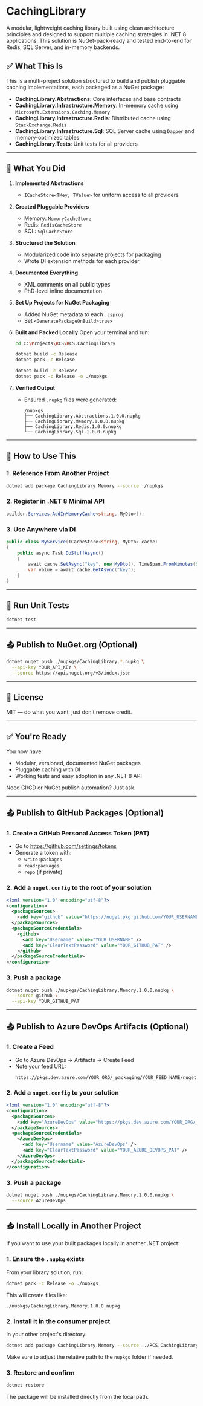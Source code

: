 # CachingLibrary

A modular, lightweight caching library built using clean architecture principles and designed to support multiple caching strategies in .NET 8 applications. This solution is NuGet-pack-ready and tested end-to-end for Redis, SQL Server, and in-memory backends.

## ✅ What This Is
This is a multi-project solution structured to build and publish pluggable caching implementations, each packaged as a NuGet package:

- **CachingLibrary.Abstractions**: Core interfaces and base contracts
- **CachingLibrary.Infrastructure.Memory**: In-memory cache using `Microsoft.Extensions.Caching.Memory`
- **CachingLibrary.Infrastructure.Redis**: Distributed cache using `StackExchange.Redis`
- **CachingLibrary.Infrastructure.Sql**: SQL Server cache using `Dapper` and memory-optimized tables
- **CachingLibrary.Tests**: Unit tests for all providers

---

## 🧱 What You Did

1. **Implemented Abstractions**
   - `ICacheStore<TKey, TValue>` for uniform access to all providers

2. **Created Pluggable Providers**
   - Memory: `MemoryCacheStore`
   - Redis: `RedisCacheStore`
   - SQL: `SqlCacheStore`

3. **Structured the Solution**
   - Modularized code into separate projects for packaging
   - Wrote DI extension methods for each provider

4. **Documented Everything**
   - XML comments on all public types
   - PhD-level inline documentation

5. **Set Up Projects for NuGet Packaging**
   - Added NuGet metadata to each `.csproj`
   - Set `<GeneratePackageOnBuild>true>`

6. **Built and Packed Locally**
   Open your terminal and run:
   ```bash
   cd C:\Projects\RCS\RCS.CachingLibrary

   dotnet build -c Release
   dotnet pack -c Release

   dotnet build -c Release
   dotnet pack -c Release -o ./nupkgs
   ```

7. **Verified Output**
   - Ensured `.nupkg` files were generated:
     ```
     /nupkgs
     ├── CachingLibrary.Abstractions.1.0.0.nupkg
     ├── CachingLibrary.Memory.1.0.0.nupkg
     ├── CachingLibrary.Redis.1.0.0.nupkg
     └── CachingLibrary.Sql.1.0.0.nupkg
     ```

---

## 🚀 How to Use This

### 1. Reference From Another Project
```bash
dotnet add package CachingLibrary.Memory --source ./nupkgs
```

### 2. Register in .NET 8 Minimal API
```csharp
builder.Services.AddInMemoryCache<string, MyDto>();
```

### 3. Use Anywhere via DI
```csharp
public class MyService(ICacheStore<string, MyDto> cache)
{
    public async Task DoStuffAsync()
    {
        await cache.SetAsync("key", new MyDto(), TimeSpan.FromMinutes(5));
        var value = await cache.GetAsync("key");
    }
}
```

---

## 🧪 Run Unit Tests
```bash
dotnet test
```

---

## 📤 Publish to NuGet.org (Optional)
```bash
dotnet nuget push ./nupkgs/CachingLibrary.*.nupkg \
  --api-key YOUR_API_KEY \
  --source https://api.nuget.org/v3/index.json
```

---

## 📎 License
MIT — do what you want, just don’t remove credit.

---

## ✅ You're Ready
You now have:
- Modular, versioned, documented NuGet packages
- Pluggable caching with DI
- Working tests and easy adoption in any .NET 8 API

Need CI/CD or NuGet publish automation? Just ask.

---

## 📤 Publish to GitHub Packages (Optional)

### 1. Create a GitHub Personal Access Token (PAT)
- Go to https://github.com/settings/tokens
- Generate a token with:
  - `write:packages`
  - `read:packages`
  - `repo` (if private)

### 2. Add a `nuget.config` to the root of your solution
```xml
<?xml version="1.0" encoding="utf-8"?>
<configuration>
  <packageSources>
    <add key="github" value="https://nuget.pkg.github.com/YOUR_USERNAME/index.json" />
  </packageSources>
  <packageSourceCredentials>
    <github>
      <add key="Username" value="YOUR_USERNAME" />
      <add key="ClearTextPassword" value="YOUR_GITHUB_PAT" />
    </github>
  </packageSourceCredentials>
</configuration>
```

### 3. Push a package
```bash
dotnet nuget push ./nupkgs/CachingLibrary.Memory.1.0.0.nupkg \
  --source github \
  --api-key YOUR_GITHUB_PAT
```

---

## 📤 Publish to Azure DevOps Artifacts (Optional)

### 1. Create a Feed
- Go to Azure DevOps → Artifacts → Create Feed
- Note your feed URL:
  ```
  https://pkgs.dev.azure.com/YOUR_ORG/_packaging/YOUR_FEED_NAME/nuget/v3/index.json
  ```

### 2. Add a `nuget.config` to your solution
```xml
<?xml version="1.0" encoding="utf-8"?>
<configuration>
  <packageSources>
    <add key="AzureDevOps" value="https://pkgs.dev.azure.com/YOUR_ORG/_packaging/YOUR_FEED_NAME/nuget/v3/index.json" />
  </packageSources>
  <packageSourceCredentials>
    <AzureDevOps>
      <add key="Username" value="AzureDevOps" />
      <add key="ClearTextPassword" value="YOUR_AZURE_DEVOPS_PAT" />
    </AzureDevOps>
  </packageSourceCredentials>
</configuration>
```

### 3. Push a package
```bash
dotnet nuget push ./nupkgs/CachingLibrary.Memory.1.0.0.nupkg \
  --source AzureDevOps
```

---

## 📥 Install Locally in Another Project

If you want to use your built packages locally in another .NET project:

### 1. Ensure the `.nupkg` exists
From your library solution, run:
```bash
dotnet pack -c Release -o ./nupkgs
```

This will create files like:
```
./nupkgs/CachingLibrary.Memory.1.0.0.nupkg
```

### 2. Install it in the consumer project
In your other project's directory:
```bash
dotnet add package CachingLibrary.Memory --source ../RCS.CachingLibrary/nupkgs
```

Make sure to adjust the relative path to the `nupkgs` folder if needed.

### 3. Restore and confirm
```bash
dotnet restore
```

The package will be installed directly from the local path.